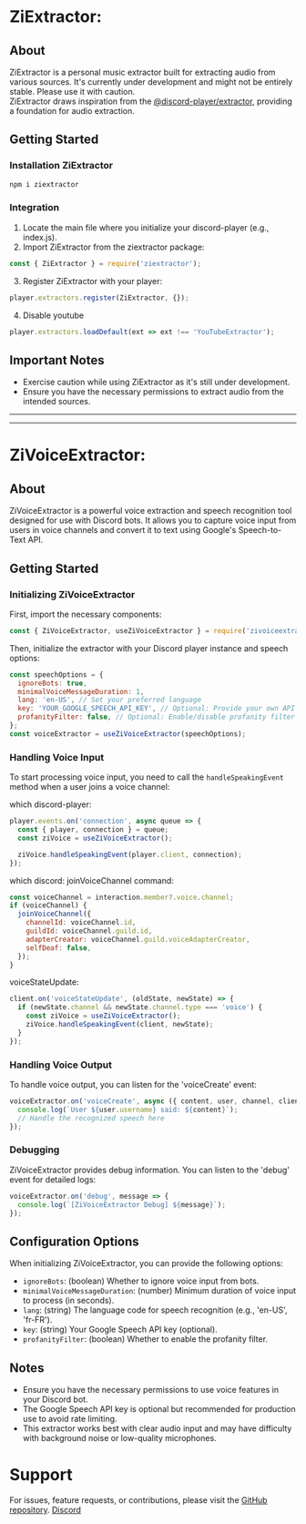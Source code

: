 # ZiExtractor:

## About

ZiExtractor is a personal music extractor built for extracting audio from various sources. It's currently under development and might not be entirely stable. Please use it with caution.  
ZiExtractor draws inspiration from the [@discord-player/extractor](https://www.npmjs.com/package/@discord-player/extractor), providing a foundation for audio extraction.

## Getting Started

### Installation ZiExtractor

```bash
npm i ziextractor
```

### Integration

1. Locate the main file where you initialize your discord-player (e.g., index.js).
2. Import ZiExtractor from the ziextractor package:

```js
const { ZiExtractor } = require('ziextractor');
```

3. Register ZiExtractor with your player:

```js
player.extractors.register(ZiExtractor, {});
```

4. Disable youtube

```js
player.extractors.loadDefault(ext => ext !== 'YouTubeExtractor');
```

## Important Notes

- Exercise caution while using ZiExtractor as it's still under development.
- Ensure you have the necessary permissions to extract audio from the intended sources.

---

---

# ZiVoiceExtractor:

## About

ZiVoiceExtractor is a powerful voice extraction and speech recognition tool designed for use with Discord bots. It allows you to capture voice input from users in voice channels and convert it to text using Google's Speech-to-Text API.

## Getting Started

### Initializing ZiVoiceExtractor

First, import the necessary components:

```js
const { ZiVoiceExtractor, useZiVoiceExtractor } = require('zivoiceextractor');
```

Then, initialize the extractor with your Discord player instance and speech options:

```js
const speechOptions = {
  ignoreBots: true,
  minimalVoiceMessageDuration: 1,
  lang: 'en-US', // Set your preferred language
  key: 'YOUR_GOOGLE_SPEECH_API_KEY', // Optional: Provide your own API key
  profanityFilter: false, // Optional: Enable/disable profanity filter
};
const voiceExtractor = useZiVoiceExtractor(speechOptions);
```

### Handling Voice Input

To start processing voice input, you need to call the `handleSpeakingEvent` method when a user joins a voice channel:

which discord-player:

```js
player.events.on('connection', async queue => {
  const { player, connection } = queue;
  const ziVoice = useZiVoiceExtractor();

  ziVoice.handleSpeakingEvent(player.client, connection);
});
```

which discord:
joinVoiceChannel command:

```js
const voiceChannel = interaction.member?.voice.channel;
if (voiceChannel) {
  joinVoiceChannel({
    channelId: voiceChannel.id,
    guildId: voiceChannel.guild.id,
    adapterCreator: voiceChannel.guild.voiceAdapterCreator,
    selfDeaf: false,
  });
}
```

voiceStateUpdate:

```js
client.on('voiceStateUpdate', (oldState, newState) => {
  if (newState.channel && newState.channel.type === 'voice') {
    const ziVoice = useZiVoiceExtractor();
    ziVoice.handleSpeakingEvent(client, newState);
  }
});
```

### Handling Voice Output

To handle voice output, you can listen for the 'voiceCreate' event:

```js
voiceExtractor.on('voiceCreate', async ({ content, user, channel, client }) => {
  console.log(`User ${user.username} said: ${content}`);
  // Handle the recognized speech here
});
```

### Debugging

ZiVoiceExtractor provides debug information. You can listen to the 'debug' event for detailed logs:

```js
voiceExtractor.on('debug', message => {
  console.log(`[ZiVoiceExtractor Debug] ${message}`);
});
```

## Configuration Options

When initializing ZiVoiceExtractor, you can provide the following options:

- `ignoreBots`: (boolean) Whether to ignore voice input from bots.
- `minimalVoiceMessageDuration`: (number) Minimum duration of voice input to process (in seconds).
- `lang`: (string) The language code for speech recognition (e.g., 'en-US', 'fr-FR').
- `key`: (string) Your Google Speech API key (optional).
- `profanityFilter`: (boolean) Whether to enable the profanity filter.

## Notes

- Ensure you have the necessary permissions to use voice features in your Discord bot.
- The Google Speech API key is optional but recommended for production use to avoid rate limiting.
- This extractor works best with clear audio input and may have difficulty with background noise or low-quality microphones.

# Support

For issues, feature requests, or contributions, please visit the [GitHub repository](https://github.com/zijipia/ZiExtractor). [Discord](https://discord.gg/HPBWtDswfE)
